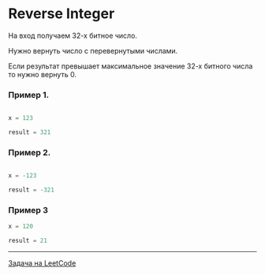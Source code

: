 # Reverse Integer

На вход получаем 32-х битное число.

Нужно вернуть число с перевернутыми числами.

Если результат превышает максимальное значение 32-х битного числа то нужно вернуть 0.


### Пример 1.

```python

x = 123

result = 321
```


### Пример 2.

```python

x = -123

result = -321
```


### Пример 3

```python
x = 120

result = 21
```

---
<a href="https://leetcode.com/problems/reverse-integer/">Задача на LeetCode</a>
